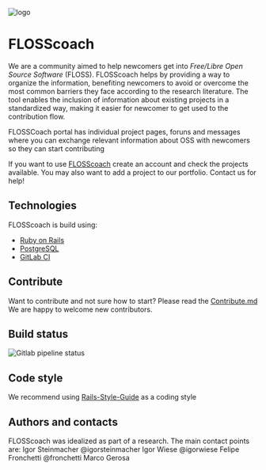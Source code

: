 ![logo](https://gitlab.com/flosscoach/flosscoach/raw/master/app/assets/images/flosscoach-logo.png) 
# FLOSScoach
We are a community aimed to help newcomers get into *Free/Libre Open Source Software* (FLOSS). FLOSScoach helps by providing a way to organize the information, 
benefiting newcomers to avoid or overcome the most common barriers they face according to the research literature. The tool enables the inclusion of information
about existing projects in a standardized way, making it easier for newcomer to get used to the contribution flow.

FLOSSCoach portal has individual project pages, foruns and messages where you can exchange relevant information about OSS with newcomers so they can start contributing

If you want to use [FLOSScoach](www.flosscoach.com) create an account and check the projects available. You may also want to add a project to our portfolio.
Contact us for help!

## Technologies
FLOSScoach is build using:

- [Ruby on Rails](https://github.com/rails/rails)
- [PostgreSQL](https://www.postgresql.org/)
- [GitLab CI](https://about.gitlab.com/product/continuous-integration/)

## Contribute
Want to contribute and not sure how to start? Please read the [Contribute.md](contribute.md)
We are happy to welcome new contributors.

## Build status
![Gitlab pipeline status](https://img.shields.io/gitlab/pipeline/flosscoach/flosscoach.svg)

## Code style
We recommend using [Rails-Style-Guide](https://github.com/rubocop-hq/rails-style-guide) as a coding style

## Authors and contacts
FLOSScoach was idealized as part of a research. The main contact points are:
Igor Steinmacher @igorsteinmacher 
Igor Wiese @igorwiese
Felipe Fronchetti @fronchetti
Marco Gerosa





